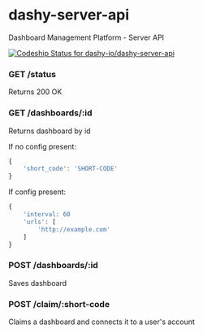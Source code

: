 dashy-server-api
================
Dashboard Management Platform - Server API

[![Codeship Status for dashy-io/dashy-server-api](https://codeship.com/projects/669bc9e0-5795-0132-c62d-2aedc25d7739/status)](https://codeship.com/projects/49856)

### GET /status
Returns 200 OK

### GET /dashboards/:id
Returns dashboard by id

If no config present:
```js
{
    'short_code': 'SHORT-CODE'
}
```

If config present:
```js
{
    'interval: 60
    'urls': [
        'http://example.com'
    ]
}
```

### POST /dashboards/:id
Saves dashboard

### POST /claim/:short-code
Claims a dashboard and connects it to a user's account
